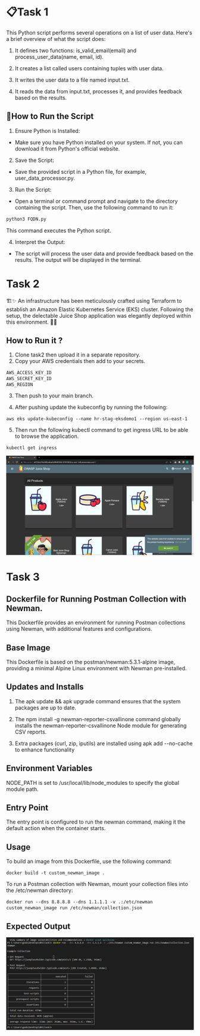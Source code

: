 # 📋Task 1

This Python script performs several operations on a list of user data. Here's a brief overview of what the script does:

1. It defines two functions: is_valid_email(email) and process_user_data(name, email, id).

2. It creates a list called users containing tuples with user data.

3. It writes the user data to a file named input.txt.

4. It reads the data from input.txt, processes it, and provides feedback based on the results.

## 🚀How to Run the Script

1. Ensure Python is Installed:

 - Make sure you have Python installed on your system. If not, you can download it from Python's official website.

2. Save the Script:

- Save the provided script in a Python file, for example, user_data_processor.py.

3. Run the Script:

- Open a terminal or command prompt and navigate to the directory containing the script. Then, use the following command to run it:

```bash
python3 FQDN.py
```
This command executes the Python script.

4. Interpret the Output:

- The script will process the user data and provide feedback based on the results. The output will be displayed in the terminal.

#
# Task 2
🏗️✨ An infrastructure has been meticulously crafted using Terraform to establish an Amazon Elastic Kubernetes Service (EKS) cluster. Following the setup, the delectable Juice Shop application was elegantly deployed within this environment. 🚀🌐

## How to Run it ?

1. Clone task2 then upload it in a separate repository.
2. Copy your AWS credentials then add to your secrets.
```
AWS_ACCESS_KEY_ID
AWS_SECRET_KEY_ID
AWS_REGION
```
3. Then push to your main branch.

4. After pushing update the kubeconfig by running the following:
```
aws eks update-kubeconfig --name hr-stag-eksdemo1 --region us-east-1
```

5. Then run the following kubectl command to get ingress URL to be able to browse the application.
```
kubectl get ingress
```
![Terraform Commands](Task2/Application_Page/Front-end.png)

#
# Task 3

## Dockerfile for Running Postman Collection with Newman.
This Dockerfile provides an environment for running Postman collections using Newman, with additional features and configurations.

## Base Image
This Dockerfile is based on the postman/newman:5.3.1-alpine image, providing a minimal Alpine Linux environment with Newman pre-installed.

## Updates and Installs

1. The apk update && apk upgrade command ensures that the system packages are up to date.

2. The npm install -g newman-reporter-csvallinone command globally installs the newman-reporter-csvallinone Node module for generating CSV reports.

3. Extra packages (curl, zip, iputils) are installed using apk add --no-cache to enhance functionality

## Environment Variables
NODE_PATH is set to /usr/local/lib/node_modules to specify the global module path.

## Entry Point
The entry point is configured to run the newman command, making it the default action when the container starts.

## Usage
To build an image from this Dockerfile, use the following command:
```
docker build -t custom_newman_image .
```
To run a Postman collection with Newman, mount your collection files into the /etc/newman directory:
```
docker run --dns 8.8.8.8 --dns 1.1.1.1 -v .:/etc/newman custom_newman_image run /etc/newman/collection.json
```
## Expected Output

![Terraform Commands](Task3/output.png)



